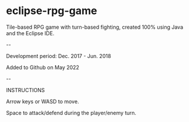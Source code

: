 # eclipse-rpg-game

Tile-based RPG game with turn-based fighting, created 100% using Java and the Eclipse IDE.

--

Development period: Dec. 2017 - Jun. 2018

Added to Github on May 2022

--

INSTRUCTIONS

Arrow keys or WASD to move.

Space to attack/defend during the player/enemy turn.
